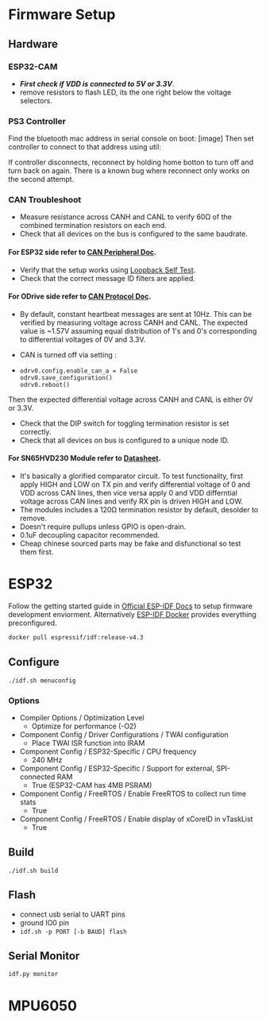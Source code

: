 # Firmware Setup

## Hardware
### ESP32-CAM
- ***First check if VDD is connected to 5V or 3.3V***.
- remove resistors to flash LED, its the one right below the voltage selectors.

### PS3 Controller
Find the bluetooth mac address in serial console on boot:
[image]
Then set controller to connect to that address using util:

If controller disconnects, reconnect by holding home botton to turn off and turn back on again. There is a known bug where reconnect only works on the second attempt.

### CAN Troubleshoot
- Measure resistance across CANH and CANL to verify 60Ω of the combined termination resistors on each end.
- Check that all devices on the bus is configured to the same baudrate.

#### For ESP32 side refer to [CAN Peripheral Doc](https://docs.espressif.com/projects/esp-idf/en/latest/esp32s2/api-reference/peripherals/twai.html).
- Verify that the setup works using [Loopback Self Test](https://github.com/espressif/esp-idf/tree/master/examples/peripherals/twai/twai_self_test).
- Check that the correct message ID filters are applied.

#### For ODrive side refer to [CAN Protocol Doc](https://docs.odriverobotics.com/can-protocol).
- By default, constant heartbeat messages are sent at 10Hz. This can be verified by measuring voltage across CANH and CANL. The expected value is ~1.57V assuming equal distribution of 1's and 0's corresponding to differential voltages of 0V and 3.3V.
- CAN is turned off via setting :

- ```
  odrv0.config.enable_can_a = False
  odrv0.save_configuration()
  odrv0.reboot()
  ```
Then the expected differential voltage across CANH and CANL is either 0V or 3.3V.
  
- Check that the DIP switch for toggling termination resistor is set correctly.
- Check that all devices on bus is configured to a unique node ID.

#### For SN65HVD230 Module refer to [Datasheet](https://www.ti.com/lit/ds/symlink/sn65hvd230.pdf).
- It's basically a glorified comparator circuit. To test functionality, first apply HIGH and LOW on TX pin and verify differential voltage of 0 and VDD across CAN lines, then vice versa apply 0 and VDD differntial voltage across CAN lines and verify RX pin is driven HIGH and LOW.
- The modules includes a 120Ω termination resistor by default, desolder to remove.
- Doesn't require pullups unless GPIO is open-drain.
- 0.1uF decoupling capacitor recommended.
- Cheap chinese sourced parts may be fake and disfunctional so test them first.


# ESP32
Follow the getting started guide in
[Official ESP-IDF Docs](https://docs.espressif.com/projects/esp-idf/en/stable/esp32/) to setup firmware development enviorment. Alternatively
[ESP-IDF Docker](https://hub.docker.com/r/espressif/idf) provides everything preconfigured.

```bash
docker pull espressif/idf:release-v4.3
```

## Configure
`./idf.sh menuconfig`

### Options
- Compiler Options / Optimization Level
  - Optimize for performance (-O2)
- Component Config / Driver Configurations / TWAI configuration
  - Place TWAI ISR function into IRAM
- Component Config / ESP32-Specific / CPU frequency
  - 240 MHz
- Component Config / ESP32-Specific / Support for external, SPI-connected RAM
  - True (ESP32-CAM has 4MB PSRAM)
- Component Config / FreeRTOS / Enable FreeRTOS to collect run time stats
  - True
- Component Config / FreeRTOS / Enable display of xCoreID in vTaskList
  - True


## Build
`./idf.sh build`

## Flash
- connect usb serial to UART pins
- ground IO0 pin
- `idf.sh -p PORT [-b BAUD] flash`

## Serial Monitor
`idf.py monitor`

# MPU6050